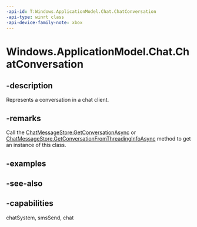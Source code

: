 ```yaml
---
-api-id: T:Windows.ApplicationModel.Chat.ChatConversation
-api-type: winrt class
-api-device-family-note: xbox
---
```


<!-- Class syntax.
public class ChatConversation : Windows.ApplicationModel.Chat.IChatConversation, Windows.ApplicationModel.Chat.IChatConversation2, Windows.ApplicationModel.Chat.IChatItem
-->

# Windows.ApplicationModel.Chat.ChatConversation

## -description
Represents a conversation in a chat client.

## -remarks
Call the [ChatMessageStore.GetConversationAsync](chatmessagestore_getconversationasync.md) or [ChatMessageStore.GetConversationFromThreadingInfoAsync](chatmessagestore_getconversationfromthreadinginfoasync.md) method to get an instance of this class.

## -examples

## -see-also

## -capabilities
chatSystem, smsSend, chat
